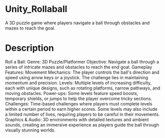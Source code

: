 # Unity_Rollaball
A 3D puzzle game where players navigate a ball through obstacles and mazes to reach the goal.

# Description
Roll a Ball:
Genre: 3D Puzzle/Platformer
Objective: Navigate a ball through a series of intricate mazes and obstacles to reach the end goal.
Gameplay Features:
Movement Mechanics: The player controls the ball's direction and speed using arrow keys or a joystick. The challenge lies in maintaining momentum and precision.
Levels: Multiple levels of increasing difficulty, each with unique designs, such as rotating platforms, narrow pathways, and moving obstacles.
Power-ups: Some levels feature speed boosts, temporary shields, or jumps to help the player overcome tricky sections.
Challenges: Time-based challenges where players must complete levels within a certain period to earn higher scores. Some levels may also include a limited number of lives, requiring players to be careful in their movements.
Graphics & Audio: 3D environments with detailed textures and ambient sounds, creating an immersive experience as players guide the ball through visually stunning worlds.
